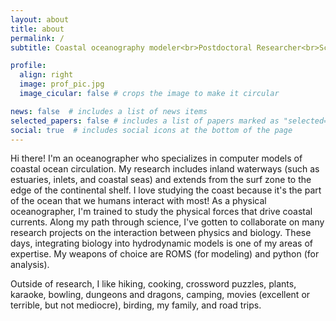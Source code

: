 ```yaml
---
layout: about
title: about
permalink: /
subtitle: Coastal oceanography modeler<br>Postdoctoral Researcher<br>Scripps Institution of Oceanography

profile:
  align: right
  image: prof_pic.jpg
  image_cicular: false # crops the image to make it circular

news: false  # includes a list of news items
selected_papers: false # includes a list of papers marked as "selected={true}"
social: true  # includes social icons at the bottom of the page
---
```


Hi there! I'm an oceanographer who specializes in computer models of coastal ocean circulation. My research includes inland waterways (such as estuaries, inlets, and coastal seas) and extends from the surf zone to the edge of the continental shelf. I love studying the coast because it's the part of the ocean that we humans interact with most! As a physical oceanographer, I'm trained to study the physical forces that drive coastal currents. Along my path through science, I've gotten to collaborate on many research projects on the interaction between physics and biology. These days, integrating biology into hydrodynamic models is one of my areas of expertise. My weapons of choice are ROMS (for modeling) and python (for analysis).

 Outside of research, I like hiking, cooking, crossword puzzles, plants, karaoke, bowling, dungeons and dragons, camping, movies (excellent or terrible, but not mediocre), birding, my family, and road trips.
